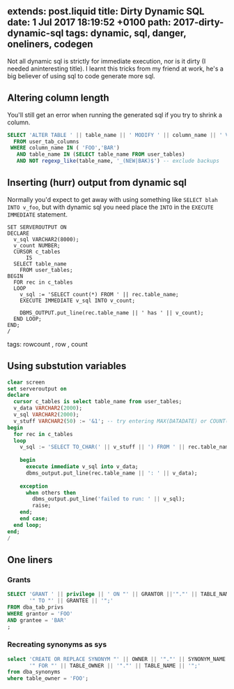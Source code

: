extends: post.liquid
title: Dirty Dynamic SQL
date: 1 Jul 2017 18:19:52 +0100
path: 2017-dirty-dynamic-sql
tags: dynamic, sql, danger, oneliners, codegen
---
Not all dynamic sql is strictly for immediate execution, nor is it dirty (I
needed aninteresting title). I learnt this tricks from my friend at work, he's
a big believer of using sql to code generate more sql.

## Altering column length

You'll still get an error when running the generated sql if you try to shrink a column.

```sql
SELECT 'ALTER TABLE ' || table_name || ' MODIFY ' || column_name || ' VARCHAR2(' || CASE column_name  WHEN 'FOO' THEN '10'  ELSE '20' END || ');' AS sql
  FROM user_tab_columns 
 WHERE column_name IN ( 'FOO','BAR')
   AND table_name IN (SELECT table_name FROM user_tables)   
   AND NOT regexp_like(table_name, '_(NEW|BAK)$') -- exclude backups
```

## Inserting (hurr) output from dynamic sql

Normally you'd expect to get away with using something like `SELECT blah INTO
v_foo`, but with dynamic sql you need place the `INTO` in the `EXECUTE
IMMEDIATE` statement.

```plsql
SET SERVEROUTPUT ON
DECLARE
  v_sql VARCHAR2(8000);
  v_count NUMBER;
  CURSOR c_tables
      IS
  SELECT table_name
    FROM user_tables;
BEGIN
  FOR rec in c_tables
  LOOP
    v_sql := 'SELECT count(*) FROM ' || rec.table_name;
    EXECUTE IMMEDIATE v_sql INTO v_count;
    
    DBMS_OUTPUT.put_line(rec.table_name || ' has ' || v_count);
  END LOOP;
END;
/
```
tags: rowcount , row , count

## Using substution variables

```sql
clear screen
set serveroutput on
declare
  cursor c_tables is select table_name from user_tables;
  v_data VARCHAR2(2000);
  v_sql VARCHAR2(2000);
  v_stuff VARCHAR2(50) := '&1'; -- try entering MAX(DATADATE) or COUNT(*) 
begin
  for rec in c_tables
  loop
    v_sql := 'SELECT TO_CHAR(' || v_stuff || ') FROM ' || rec.table_name;
    
    begin
      execute immediate v_sql into v_data;
      dbms_output.put_line(rec.table_name || ': ' || v_data);
    
    exception
      when others then
        dbms_output.put_line('failed to run: ' || v_sql);
        raise;
    end;
    end case;
  end loop;
end;
/
```
## One liners

### Grants

```sql
SELECT 'GRANT ' || privilege || ' ON "' || GRANTOR ||'"."' || TABLE_NAME || 
       '" TO "' || GRANTEE || '";' 
FROM dba_tab_privs 
WHERE grantor = 'FOO'
AND grantee = 'BAR'
;
```

### Recreating synonyms as sys

```sql
select 'CREATE OR REPLACE SYNONYM "' || OWNER || '"."' || SYNONYM_NAME || 
       '" FOR "' || TABLE_OWNER || '"."' || TABLE_NAME || '";' 
from dba_synonyms 
where table_owner = 'FOO';
```